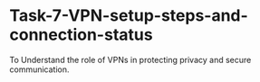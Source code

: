 # Task-7-VPN-setup-steps-and-connection-status
To Understand the role of VPNs in protecting privacy and secure communication.
